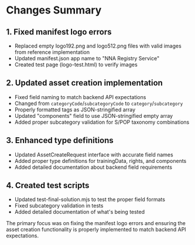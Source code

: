 # Changes Summary

## 1. Fixed manifest logo errors
- Replaced empty logo192.png and logo512.png files with valid images from reference implementation
- Updated manifest.json app name to "NNA Registry Service"
- Created test page (logo-test.html) to verify images

## 2. Updated asset creation implementation
- Fixed field naming to match backend API expectations
- Changed from `categoryCode`/`subcategoryCode` to `category`/`subcategory`
- Properly formatted tags as JSON-stringified array
- Updated "components" field to use JSON-stringified empty array
- Added proper subcategory validation for S/POP taxonomy combinations

## 3. Enhanced type definitions
- Updated AssetCreateRequest interface with accurate field names
- Added proper type definitions for trainingData, rights, and components
- Added detailed documentation about backend field requirements

## 4. Created test scripts
- Updated test-final-solution.mjs to test the proper field formats
- Fixed subcategory validation in tests
- Added detailed documentation of what's being tested

The primary focus was on fixing the manifest logo errors and ensuring the asset creation functionality is properly implemented to match backend API expectations.